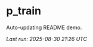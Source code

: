 # p_train

Auto-updating README demo.

<!--START_SECTION:status-->
_Last run: 2025-08-30 21:26 UTC_
<!--END_SECTION:status-->




























































































































































































































